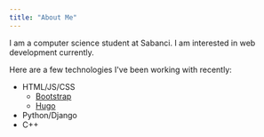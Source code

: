 ```yaml
---
title: "About Me"
---
```


I am a computer science student at Sabanci. I am interested in web development currently.  

Here are a few technologies I've been working with recently:  
* HTML/JS/CSS
    * [Bootstrap](https://getbootstrap.com/)
    * [Hugo](https://gohugo.io/)
* Python/Django
* C++